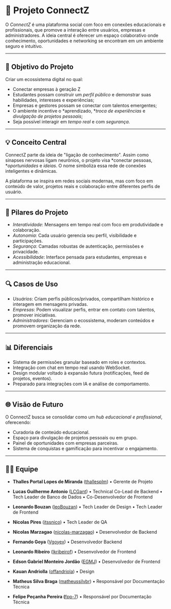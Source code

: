 # 🔗 Projeto ConnectZ

O *ConnectZ* é uma plataforma social com foco em conexões educacionais e profissionais, que promove a interação entre usuários, empresas e administradores. A ideia central é oferecer um espaço colaborativo onde conhecimento, oportunidades e networking se encontram em um ambiente seguro e intuitivo.

---

## 🎯 Objetivo do Projeto

Criar um ecossistema digital no qual:

* Conectar empresas à geração Z
* Estudantes possam construir um *perfil público* e demonstrar suas habilidades, interesses e experiências;
* Empresas e gestores possam se conectar com talentos emergentes;
* O ambiente incentive o \*aprendizado, \**troca de experiências* e *divulgação de projetos pessoais*;
* Seja possível interagir em *tempo real* e com *segurança*.

---

## 💡 Conceito Central

ConnectZ parte da ideia de "ligação de conhecimento". Assim como sinapses nervosas ligam neurônios, o projeto visa \*conectar pessoas, \**oportunidades* e *ideias*. O nome simboliza essa rede de conexões inteligentes e dinâmicas.

A plataforma se inspira em redes sociais modernas, mas com foco em conteúdo de valor, projetos reais e colaboração entre diferentes perfis de usuário.

---

## 🧹 Pilares do Projeto

* *Interatividade*: Mensagens em tempo real com foco em produtividade e colaboração.
* *Autonomia*: Cada usuário gerencia seu perfil, visibilidade e participações.
* *Segurança*: Camadas robustas de autenticação, permissões e privacidade.
* *Acessibilidade*: Interface pensada para estudantes, empresas e administração educacional.

---

## 🔍 Casos de Uso

* *Usuários*: Criam perfis públicos/privados, compartilham histórico e interagem em mensagens privadas.
* *Empresas*: Podem visualizar perfis, entrar em contato com talentos, promover iniciativas.
* *Administradores*: Gerenciam o ecossistema, moderam conteúdos e promovem organização da rede.

---

## 📊 Diferenciais

* Sistema de permissões granular baseado em roles e contextos.
* Integração com chat em tempo real usando WebSocket.
* Design modular voltado à expansão futura (notificações, feed de projetos, eventos).
* Preparado para integrações com IA e análise de comportamento.

---

## 🌐 Visão de Futuro

O ConnectZ busca se consolidar como um *hub educacional e profissional*, oferecendo:

* Curadoria de conteúdo educacional.
* Espaço para divulgação de projetos pessoais ou em grupo.
* Painel de oportunidades com empresas parceiras.
* Sistema de conquistas e gamificação para incentivar o engajamento.

---

## 👨‍💼 Equipe

* **Thalles Portal Lopes de Miranda** ([thallesplm](https://github.com/thallesplm))
  • Gerente de Projeto

* **Lucas Guilherme Antonio** ([LCGant](https://github.com/LCGant))
  • Technical Co-Lead de Backend
  • Tech Leader de Banco de Dados
  • Co-Desenvolvedor de Frontend

* **Leonardo Bouzan** ([leoBouzan](https://github.com/leoBouzan))
  • Tech Leader de Design
  • Tech Leader de Frontend

* **Nicolas Pires** ([itssnico](https://github.com/orgs/Projeto-Inovacao-UNICID/people/itssnico))
  • Tech Leader de QA

* **Nicolas Marzagao** ([nicolas-marzagao](https://github.com/orgs/Projeto-Inovacao-UNICID/people/nicolas-marzagao))
  • Desenvolvedor de Backend

* **Fernando Goya** ([Vgoyex](https://github.com/orgs/Projeto-Inovacao-UNICID/people/Vgoyex))
  • Desenvolvedor Backend

* **Leonardo Ribeiro** ([lkribeirof](https://github.com/orgs/Projeto-Inovacao-UNICID/people/lkribeirof))
  • Desenvolvedor de Frontend

* **Edson Gabriel Monteiro Jordão** ([EGMJ](https://github.com/EGMJ))
  • Desenvolvedor de Frontend

* **Kauan Andriolla** ([offandriola](https://github.com/orgs/Projeto-Inovacao-UNICID/people/offandriola))
  • Design

* **Matheus Silva Braga** ([matheussilvbr](https://github.com/orgs/Projeto-Inovacao-UNICID/people/matheussilvbr))
  • Responsável por Documentação Técnica

* **Felipe Peçanha Pereira (**[fpp-7](https://github.com/orgs/Projeto-Inovacao-UNICID/people/fpp-7))
  • Responsável por Documentação Técnica
